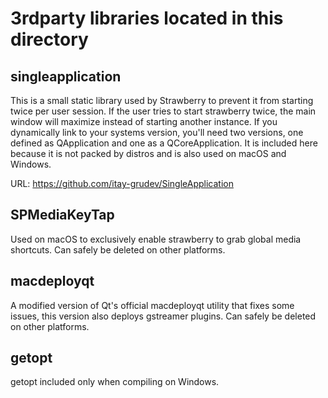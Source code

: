3rdparty libraries located in this directory
============================================

singleapplication
-----------------
This is a small static library used by Strawberry to prevent it from starting twice per user session.
If the user tries to start strawberry twice, the main window will maximize instead of starting another instance.
If you dynamically link to your systems version, you'll need two versions, one defined as QApplication and
one as a QCoreApplication.
It is included here because it is not packed by distros and is also used on macOS and Windows.

URL: https://github.com/itay-grudev/SingleApplication


SPMediaKeyTap
-------------
Used on macOS to exclusively enable strawberry to grab global media shortcuts.
Can safely be deleted on other platforms.


macdeployqt
-----------
A modified version of Qt's official macdeployqt utility that fixes some issues,
this version also deploys gstreamer plugins.
Can safely be deleted on other platforms.


getopt
------
getopt included only when compiling on Windows.
